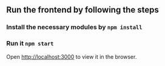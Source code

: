 ## Run the frontend by following the steps

### Install the necessary modules by `npm install`

### Run it `npm start`

Open [http://localhost:3000](http://localhost:3000) to view it in the browser.
